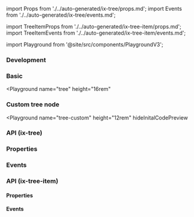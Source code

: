 import Props from './../auto-generated/ix-tree/props.md';
import Events from './../auto-generated/ix-tree/events.md';

import TreeItemProps from './../auto-generated/ix-tree-item/props.md';
import TreeItemEvents from './../auto-generated/ix-tree-item/events.md';

import Playground from '@site/src/components/PlaygroundV3';

### Development

### Basic

<Playground
name="tree"
height="16rem"
>
</Playground>

### Custom tree node

<Playground
name="tree-custom"
height="12rem"
hideInitalCodePreview
>
</Playground>

### API (ix-tree)

### Properties

<Props />

### Events

<Events />

### API (ix-tree-item)

#### Properties

<TreeItemProps />

#### Events

<TreeItemEvents />
